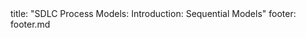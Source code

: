 <frontmatter>
title: "SDLC Process Models: Introduction: Sequential Models"
footer: footer.md
</frontmatter>

<include src="unit-inPage-asFlat.md" boilerplate />